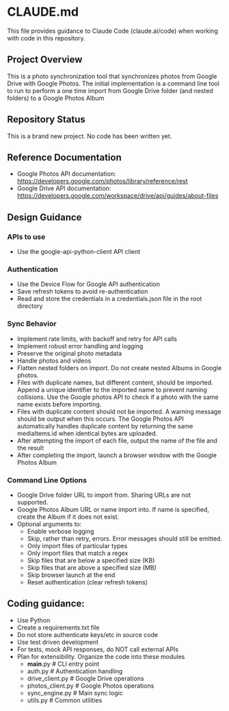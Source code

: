 # CLAUDE.md

This file provides guidance to Claude Code (claude.ai/code) when working with code in this repository.

## Project Overview

This is a photo synchronization tool that synchronizes photos from Google Drive with Google Photos. The initial implementation is a command line tool to run to perform a one time import from Google Drive folder (and nested folders) to a Google Photos Album

## Repository Status

This is a brand new project. No code has been written yet.

## Reference Documentation

- Google Photos API documentation: https://developers.google.com/photos/library/reference/rest
- Google Drive API documentation: https://developers.google.com/workspace/drive/api/guides/about-files

## Design Guidance
### APIs to use
- Use the google-api-python-client API client

### Authentication
- Use the Device Flow for Google API authentication
- Save refresh tokens to avoid re-authentication
- Read and store the credentials in a credentials.json file in the root directory

### Sync Behavior
- Implement rate limits, with backoff and retry for API calls 
- Implement robust error handling and logging
- Preserve the original photo metadata
- Handle photos and videos
- Flatten nested folders on import. Do not create nested Albums in Google photos.
- Files with duplicate names, but different content, should be imported. Append a unique identifier to the imported name to prevent naming collisions. Use the Google photos API to check if a photo with the same name exists before importing.
- Files with duplicate content should not be imported. A warning message should be output when this occurs. The Google Photos API automatically handles duplicate content by returning the same mediaItems.id when identical bytes are uploaded.
- After attempting the import of each file, output the name of the file and the result
- After completing the import, launch a browser window with the Google Photos Album

### Command Line Options
- Google Drive folder URL to import from. Sharing URLs are not supported.
- Google Photos Album URL or name import into. If name is specified, create the Album if it does not exist.
- Optional arguments to:
  - Enable verbose logging
  - Skip, rather than retry, errors. Error messages should still be emitted.
  - Only import files of particular types
  - Only import files that match a regex
  - Skip files that are below a specified size (KB)
  - Skip files that are above a specified size (MB)
  - Skip browser launch at the end
  - Reset authentication (clear refresh tokens)
 

## Coding guidance:
- Use Python
- Create a requirements.txt file
- Do not store authenticate keys/etc in source code
- Use test driven development
- For tests, mock API responses, do NOT call external APIs
- Plan for extensibility. Organize the code into these modules
  - __main__.py          # CLI entry point
  - auth.py              # Authentication handling
  - drive_client.py      # Google Drive operations
  - photos_client.py     # Google Photos operations
  - sync_engine.py       # Main sync logic
  - utils.py             # Common utilities
